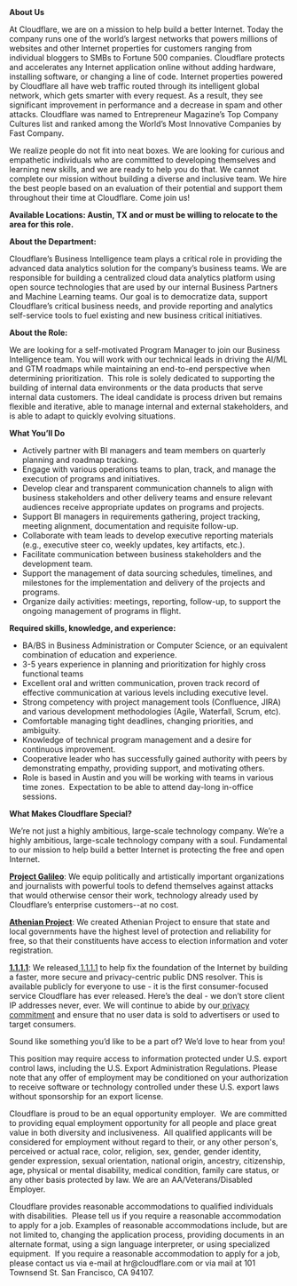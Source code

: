 <div class="content-intro">
	<div><strong>About Us</strong></div>
	<div>
		<p>At Cloudflare, we are on a mission to help build a better Internet. Today the company runs one of the world’s largest networks that powers millions of websites and other Internet properties for customers ranging from individual bloggers to SMBs to Fortune 500 companies. Cloudflare protects and accelerates any Internet application online without adding hardware, installing software, or changing a line of code. Internet properties powered by Cloudflare all have web traffic routed through its intelligent global network, which gets smarter with every request. As a result, they see significant improvement in performance and a decrease in spam and other attacks. Cloudflare was named to Entrepreneur Magazine’s Top Company Cultures list and ranked among the World’s Most Innovative Companies by Fast Company.&nbsp;</p>
		<p><span style="font-weight: 400;">We realize people do not fit into neat boxes. We are looking for curious and empathetic individuals who are committed to developing themselves and learning new skills, and we are ready to help you do that. We cannot complete our mission without building a diverse and inclusive team. We hire the best people based on an evaluation of their potential and support them throughout their time at Cloudflare. Come join us!&nbsp;</span></p>
	</div>
</div>
<p><strong>Available Locations: Austin, TX and or must be willing to relocate to the area for this role.&nbsp;</strong></p>
<p><strong>About the Department:</strong></p>
<p>Cloudflare’s Business Intelligence team plays a critical role in providing the advanced data analytics solution for the company’s business teams. We are responsible for building a centralized cloud data analytics platform using open source technologies that are used by our internal Business Partners and Machine Learning teams. Our goal is to democratize data, support Cloudflare’s critical business needs, and provide reporting and analytics self-service tools to fuel existing and new business critical initiatives.</p>
<p><strong>About the Role:</strong></p>
<p>We are looking for a self-motivated Program Manager to join our Business Intelligence team. You will work with our technical leads in driving the AI/ML and GTM roadmaps while maintaining an end-to-end perspective when determining prioritization.&nbsp; This role is solely dedicated to supporting the building of internal data environments or the data products that serve internal data customers. The ideal candidate is process driven but remains flexible and iterative, able to manage internal and external stakeholders, and is able to adapt to quickly evolving situations.&nbsp;</p>
<p><strong>What You’ll Do</strong></p>
<ul>
	<li>Actively partner with BI managers and team members on quarterly planning and roadmap tracking.</li>
	<li>Engage with various operations teams to plan, track, and manage the execution of programs and initiatives.</li>
	<li>Develop clear and transparent communication channels to align with business stakeholders and other delivery teams and ensure relevant audiences receive appropriate updates on programs and projects.</li>
	<li>Support BI managers in requirements gathering, project tracking, meeting alignment, documentation and requisite follow-up.</li>
	<li>Collaborate with team leads to develop executive reporting materials (e.g., executive steer co, weekly updates, key artifacts, etc.).</li>
	<li>Facilitate communication between business stakeholders and the development team.</li>
	<li>Support the management of data sourcing schedules, timelines, and milestones for the implementation and delivery of the projects and programs.</li>
	<li>Organize daily activities: meetings, reporting, follow-up, to support the ongoing management of programs in flight.</li>
</ul>
<p><strong>Required skills, knowledge, and experience:</strong></p>
<ul>
	<li>BA/BS in Business Administration or Computer Science, or an equivalent combination of education and experience.</li>
	<li>3-5 years experience in planning and prioritization for highly cross functional teams</li>
	<li>Excellent oral and written communication, proven track record of effective communication at various levels including executive level.</li>
	<li>Strong competency with project management tools (Confluence, JIRA) and various development methodologies (Agile, Waterfall, Scrum, etc).</li>
	<li>Comfortable managing tight deadlines, changing priorities, and ambiguity.</li>
	<li>Knowledge of technical program management and a desire for continuous improvement.</li>
	<li>Cooperative leader who has successfully gained authority with peers by demonstrating empathy, providing support, and motivating others.&nbsp;</li>
	<li>Role is based in Austin and you will be working with teams in various time zones.&nbsp; Expectation to be able to attend day-long in-office sessions.</li>
</ul>
<div class="content-conclusion">
	<p><strong>What Makes Cloudflare Special?</strong></p>
	<p><span style="font-weight: 400;">We’re not just a highly ambitious, large-scale technology company. We’re a highly ambitious, large-scale technology company with a soul. Fundamental to our mission to help build a better Internet is protecting the free and open Internet.</span></p>
	<p><a href="https://blog.cloudflare.com/protecting-free-expression-online/"><strong>Project Galileo</strong></a><span style="font-weight: 400;">: We equip politically and artistically important organizations and journalists with powerful tools to defend themselves against attacks that would otherwise censor their work, technology already used by Cloudflare’s enterprise customers--at no cost.</span></p>
	<p><strong><a href="https://www.cloudflare.com/athenian/">Athenian Project</a></strong><span style="font-weight: 400;">: We created Athenian Project to ensure that state and local governments have the highest level of protection and reliability for free, so that their constituents have access to election information and voter registration.</span></p>
	<p><a href="https://1.1.1.1/"><strong>1.1.1.1</strong></a><span style="font-weight: 400;">: We released</span><a href="https://1.1.1.1/"> <span style="font-weight: 400;">1.1.1.1</span></a><span style="font-weight: 400;"> to help fix the foundation of the Internet by building a faster, more secure and privacy-centric public DNS resolver. This is available publicly for everyone to use - it is the first consumer-focused service Cloudflare has ever released. Here’s the deal - we don’t store client IP addresses never, ever. We will continue to abide by our</span><a href="https://developers.cloudflare.com/1.1.1.1/privacy/public-dns-resolver"> privacy commitment</a><span style="font-weight: 400;"> and ensure that no user data is sold to advertisers or used to target consumers.</span></p>
	<p><span style="font-weight: 400;">Sound like something you’d like to be a part of? We’d love to hear from you!</span></p>
	<p><span style="font-weight: 400;">This position may require access to information protected under U.S. export control laws, including the U.S. Export Administration Regulations. Please note that any offer of employment may be conditioned on your authorization to receive software or technology controlled under these U.S. export laws without sponsorship for an export license.</span></p>
	<p><span style="font-weight: 400;">Cloudflare is proud to be an equal opportunity employer. &nbsp;We are committed to providing equal employment opportunity for all people and place great value in both diversity and inclusiveness. &nbsp;All qualified applicants will be considered for employment without regard to their, or any other person's, perceived or actual</span> <span style="font-weight: 400;">race, color, religion, sex, gender, gender identity, gender expression, sexual orientation, national origin, ancestry, citizenship, age, physical or mental disability, medical condition, family care status, or any other basis protected by law. </span><span style="font-weight: 400;">We are an AA/Veterans/Disabled Employer.</span></p>
	<p><span style="font-weight: 400;">Cloudflare provides reasonable accommodations to qualified individuals with disabilities. &nbsp;Please tell us if you require a reasonable accommodation to apply for a job. Examples of reasonable accommodations include, but are not limited to, changing the application process, providing documents in an alternate format, using a sign language interpreter, or using specialized equipment. &nbsp;If you require a reasonable accommodation to apply for a job, please contact us via e-mail at </span><span style="font-weight: 400;">hr@cloudflare.com</span><span style="font-weight: 400;"> or via mail at 101 Townsend St. San Francisco, CA 94107.</span></p>
</div>